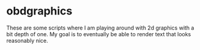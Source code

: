 # obdgraphics

These are some scripts where I am playing around with 2d graphics with
a bit depth of one. My goal is to eventually be able to render text that
looks reasonably nice.
